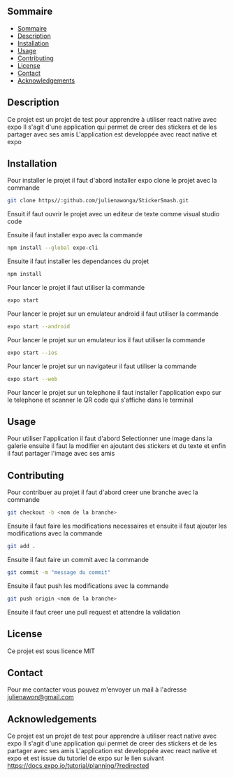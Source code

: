 ## Sommaire
- [Sommaire](#sommaire)
- [Description](#description)
- [Installation](#installation)
- [Usage](#usage)
- [Contributing](#contributing)
- [License](#license)
- [Contact](#contact)
- [Acknowledgements](#acknowledgements)

## Description
Ce projet est un projet de test pour apprendre à utiliser react native avec expo
Il s'agit d'une application qui permet de creer des stickers et de les partager avec ses amis
L'application est developpée avec react native et expo

## Installation
Pour installer le projet il faut d'abord installer expo clone le projet avec la commande
```bash
git clone https//:github.com/julienawonga/StickerSmash.git
```
Ensuit if faut ouvrir le projet avec un editeur de texte comme visual studio code

Ensuite il faut installer expo avec la commande
```bash
npm install --global expo-cli
```
Ensuite il faut installer les dependances du projet
```bash
npm install
```
Pour lancer le projet il faut utiliser la commande
```bash
expo start
```
Pour lancer le projet sur un emulateur android il faut utiliser la commande
```bash
expo start --android
```
Pour lancer le projet sur un emulateur ios il faut utiliser la commande
```bash
expo start --ios
```
Pour lancer le projet sur un navigateur il faut utiliser la commande
```bash
expo start --web
```
Pour lancer le projet sur un telephone il faut installer l'application expo sur le telephone et scanner le QR code qui s'affiche dans le terminal

## Usage
 Pour utiliser l'application il faut d'abord Selectionner une image dans la galerie ensuite il faut la modifier en ajoutant des stickers et du texte et enfin il faut partager l'image avec ses amis

## Contributing
Pour contribuer au projet il faut d'abord creer une branche avec la commande
```bash
git checkout -b <nom de la branche>
```
Ensuite il faut faire les modifications necessaires et ensuite il faut ajouter les modifications avec la commande
```bash
git add .
```
Ensuite il faut faire un commit avec la commande
```bash
git commit -m "message du commit"
```
Ensuite il faut push les modifications avec la commande
```bash
git push origin <nom de la branche>
```
Ensuite il faut creer une pull request et attendre la validation

## License
Ce projet est sous licence MIT
## Contact
Pour me contacter vous pouvez m'envoyer un mail à l'adresse
julienawon@gmail.com

## Acknowledgements
Ce projet est un projet de test pour apprendre à utiliser react native avec expo
Il s'agit d'une application qui permet de creer des stickers et de les partager avec ses amis
L'application est developpée avec react native et expo et est issue du tutoriel de expo sur le lien suivant
https://docs.expo.io/tutorial/planning/?redirected